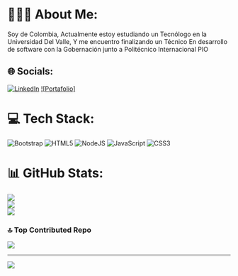 # 👨🏽‍💻 About Me:
Soy de Colombia, Actualmente estoy estudiando un Tecnólogo en la Universidad Del Valle, Y me encuentro finalizando un Técnico En desarrollo de software con la Gobernación junto a Politécnico Internacional PIO


## 🌐 Socials:
[![LinkedIn](https://img.shields.io/badge/LinkedIn-%230077B5.svg?logo=linkedin&logoColor=white)](https://linkedin.com/in/https://www.linkedin.com/in/cristian-alvarez-software/) 
[![Portafolio]](https://portafoliocristian.vercel.app/) 

# 💻 Tech Stack:
![Bootstrap](https://img.shields.io/badge/bootstrap-%238511FA.svg?style=for-the-badge&logo=bootstrap&logoColor=white) ![HTML5](https://img.shields.io/badge/html5-%23E34F26.svg?style=for-the-badge&logo=html5&logoColor=white) ![NodeJS](https://img.shields.io/badge/node.js-6DA55F?style=for-the-badge&logo=node.js&logoColor=white) ![JavaScript](https://img.shields.io/badge/javascript-%23323330.svg?style=for-the-badge&logo=javascript&logoColor=%23F7DF1E) ![CSS3](https://img.shields.io/badge/css3-%231572B6.svg?style=for-the-badge&logo=css3&logoColor=white)
# 📊 GitHub Stats:
![](https://github-readme-stats.vercel.app/api?username=Alvarez-03&theme=vue&hide_border=true&include_all_commits=true&count_private=false)<br/>
![](https://github-readme-streak-stats.herokuapp.com/?user=Alvarez-03&theme=vue&hide_border=true)<br/>
![](https://github-readme-stats.vercel.app/api/top-langs/?username=Alvarez-03&theme=vue&hide_border=true&include_all_commits=true&count_private=false&layout=compact)

### 🔝 Top Contributed Repo
![](https://github-contributor-stats.vercel.app/api?username=Alvarez-03&limit=5&theme=vue&combine_all_yearly_contributions=true)

---
[![](https://visitcount.itsvg.in/api?id=Alvarez-03&icon=2&color=13)](https://visitcount.itsvg.in)

<!-- Proudly created with GPRM ( https://gprm.itsvg.in ) -->
